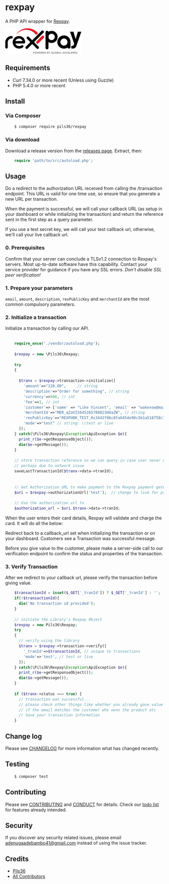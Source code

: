 # rexpay


A PHP API wrapper for [Rexpay](https://www.myrexpay.com/).

[![Rexpay](img/rexpay.svg "Rexpay")](https://www.myrexpay.com/)

## Requirements
- Curl 7.34.0 or more recent (Unless using Guzzle)
- PHP 5.4.0 or more recent

## Install

### Via Composer

``` bash
    $ composer require pils36/rexpay
```

### Via download

Download a release version from the [releases page](https://github.com/Pils36/rexpay/releases).
Extract, then:
``` php
    require 'path/to/src/autoload.php';
```

## Usage

Do a redirect to the authorization URL received from calling the /transaction endpoint. This URL is valid for one time use, so ensure that you generate a new URL per transaction.

When the payment is successful, we will call your callback URL (as setup in your dashboard or while initializing the transaction) and return the reference sent in the first step as a query parameter.

If you use a test secret key, we will call your test callback url, otherwise, we'll call your live callback url.

### 0. Prerequisites
Confirm that your server can conclude a TLSv1.2 connection to Rexpay's servers. Most up-to-date software have this capability. Contact your service provider for guidance if you have any SSL errors.
*Don't disable SSL peer verification!*

### 1. Prepare your parameters
`email`, `amount`, `description`, `rexPublicKey` and `merchantId` are the most common compulsory parameters.

### 2. Initialize a transaction
Initialize a transaction by calling our API.

```php

    require_once('./vendor/autoload.php');

    $rexpay = new \Pils36\Rexpay;
    
    try
    {

      $tranx = $rexpay->transaction->initialize([
        'amount'=>"128.00",     // string   
        'description'=>"Order for something", // string
        'currency'=>566, // int
        'fee'=>1, // int
        'customer'=> ['name' => "Like Vincent", 'email' => "wakexow@mailinator.com", 'phoneNumber' => "+11948667447"], // array
        'merchantId'=>"MER_qZaVZ1645265780823HOaZW", // string
        'rexPublicKey'=>"REXPUBK_TEST_0x3442f06c8fa6454e90c5b1a518758c70", // string
        'mode'=>"test" // string: \\test or live
      ]);
    } catch(\Pils36\Rexpay\Exception\ApiException $e){
      print_r($e->getResponseObject());
      die($e->getMessage());
    }

    // store transaction reference so we can query in case user never comes back
    // perhaps due to network issue
    saveLastTransactionId($tranx->data->tranId);


    // Get Authorization URL to make payment to the Rexpay payment gateway environment
    $uri = $rexpay->authorizationUrl('test');  // change to live for production

    // Use the authorization url to
    $authorization_url = $uri.$tranx->data->tranId;

```

When the user enters their card details, Rexpay will validate and charge the card. It will do all the below:

Redirect back to a callback_url set when initializing the transaction or on your dashboard. Customers see a Transaction was successful message.


Before you give value to the customer, please make a server-side call to our verification endpoint to confirm the status and properties of the transaction.


### 3. Verify Transaction
After we redirect to your callback url, please verify the transaction before giving value.

```php
    $transactionId = isset($_GET['_tranId']) ? $_GET['_tranId'] : '';
    if(!$transactionId){
      die('No transaction id provided');
    }

    // initiate the Library's Rexpay Object
    $rexpay = new Pils36\Rexpay;
    try
    {
      // verify using the library
      $tranx = $rexpay->transaction->verify([
        '_tranId'=>$transactionId, // unique to transactions
        'mode'=>'test', // test or live
      ]);
    } catch(\Pils36\Rexpay\Exception\ApiException $e){
      print_r($e->getResponseObject());
      die($e->getMessage());
    }

    if ($tranx->status === true) {
      // transaction was successful...
      // please check other things like whether you already gave value for this transactions
      // if the email matches the customer who owns the product etc
      // Save your transaction information
    }
```


## Change log

Please see [CHANGELOG](CHANGELOG.md) for more information what has changed recently.

## Testing

``` bash
    $ composer test
```

## Contributing

Please see [CONTRIBUTING](.github/CONTRIBUTING.md) and [CONDUCT](.github/CONDUCT.md) for details. Check our [todo list](TODO.md) for features already intended.

## Security

If you discover any security related issues, please email adenugaadebambo41@gmail.com instead of using the issue tracker.

## Credits

- [Pils36][link-author]
- [All Contributors][link-contributors]


[link-author]: https://github.com/Pils36
[link-contributors]: ../../contributors

